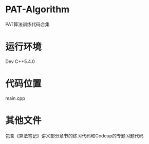 # PAT-Algorithm
PAT算法训练代码合集
# 运行环境
Dev C++5.4.0
# 代码位置
main.cpp

# 其他文件

包含《算法笔记》讲义部分章节的练习代码和Codeup的专题习题代码